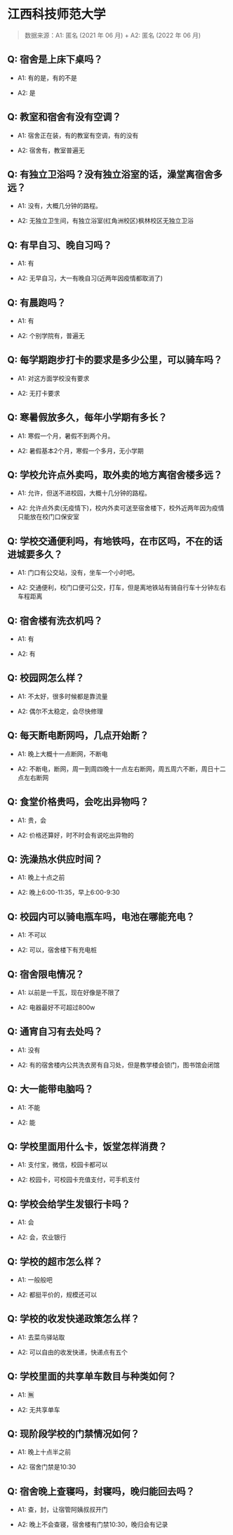 # 江西科技师范大学

> 数据来源：A1: 匿名 (2021 年 06 月) + A2: 匿名 (2022 年 06 月)

## Q: 宿舍是上床下桌吗？

- A1: 有的是，有的不是

- A2: 是

## Q: 教室和宿舍有没有空调？

- A1: 宿舍正在装，有的教室有空调，有的没有

- A2: 宿舍有，教室普遍无

## Q: 有独立卫浴吗？没有独立浴室的话，澡堂离宿舍多远？

- A1: 没有，大概几分钟的路程。

- A2: 无独立卫生间，有独立浴室(红角洲校区)枫林校区无独立卫浴

## Q: 有早自习、晚自习吗？

- A1: 有

- A2: 无早自习，大一有晚自习(近两年因疫情都取消了)

## Q: 有晨跑吗？

- A1: 有

- A2: 个别学院有，普遍无

## Q: 每学期跑步打卡的要求是多少公里，可以骑车吗？

- A1: 对这方面学校没有要求

- A2: 无打卡要求

## Q: 寒暑假放多久，每年小学期有多长？

- A1: 寒假一个月，暑假不到两个月。

- A2: 暑假基本2个月，寒假一个多月，无小学期

## Q: 学校允许点外卖吗，取外卖的地方离宿舍楼多远？

- A1: 允许，但送不进校园，大概十几分钟的路程。

- A2: 允许点外卖(无疫情下)，校内外卖可送至宿舍楼下，校外近两年因为疫情只能放在校门口保安室

## Q: 学校交通便利吗，有地铁吗，在市区吗，不在的话进城要多久？

- A1: 门口有公交站，没有，坐车一个小时吧。

- A2: 交通便利，校门口便可公交，打车，但是离地铁站有骑自行车十分钟左右车程距离

## Q: 宿舍楼有洗衣机吗？

- A1: 有

- A2: 有

## Q: 校园网怎么样？

- A1: 不太好，很多时候都是靠流量

- A2: 偶尔不太稳定，会尽快修理

## Q: 每天断电断网吗，几点开始断？

- A1: 晚上大概十一点断网，不断电

- A2: 不断电，断网，周一到周四晚十一点左右断网，周五周六不断，周日十二点左右断网

## Q: 食堂价格贵吗，会吃出异物吗？

- A1: 贵，会

- A2: 价格还算好，时不时会有说吃出异物的

## Q: 洗澡热水供应时间？

- A1: 晚上十点之前

- A2: 晚上6:00-11:35，早上6:00-9:30

## Q: 校园内可以骑电瓶车吗，电池在哪能充电？

- A1: 不可以

- A2: 可以，宿舍楼下有充电桩

## Q: 宿舍限电情况？

- A1: 以前是一千瓦，现在好像是不限了

- A2: 电器最好不可超过800w

## Q: 通宵自习有去处吗？

- A1: 没有

- A2: 有的宿舍楼内公共洗衣房有自习处，但是教学楼会锁门，图书馆会闭馆

## Q: 大一能带电脑吗？

- A1: 不能

- A2: 能

## Q: 学校里面用什么卡，饭堂怎样消费？

- A1: 支付宝，微信，校园卡都可以

- A2: 校园卡，可校园卡充值支付，可手机支付

## Q: 学校会给学生发银行卡吗？

- A1: 会

- A2: 会，农业银行

## Q: 学校的超市怎么样？

- A1: 一般般吧

- A2: 都挺平价的，规模还可以

## Q: 学校的收发快递政策怎么样？

- A1: 去菜鸟驿站取

- A2: 可以自由的收发快递，快递点有五个

## Q: 学校里面的共享单车数目与种类如何？

- A1: 🈚

- A2: 无共享单车

## Q: 现阶段学校的门禁情况如何？

- A1: 晚上十点半之前

- A2: 宿舍门禁是10:30

## Q: 宿舍晚上查寝吗，封寝吗，晚归能回去吗？

- A1: 查，封，让宿管阿姨叔叔开门

- A2: 晚上不会查寝，宿舍楼有门禁10:30，晚归会有记录

